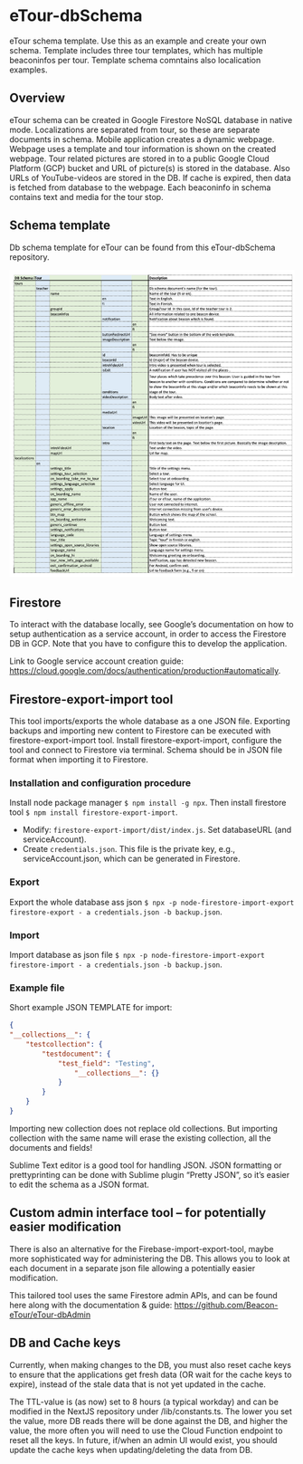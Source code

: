 # eTour-dbSchema

eTour schema template. Use this as an example and create your own schema. Template includes three tour templates, which has multiple beaconinfos per tour. Template schema comntains also localication examples.

## Overview

eTour schema can be created in Google Firestore NoSQL database in native mode. Localizations are separated from tour, so these are separate documents in schema.
Mobile application creates a dynamic webpage. Webpage uses a template and tour information is shown on the created webpage. Tour related pictures are stored in to a public Google Cloud Platform (GCP) bucket and URL of picture(s) is stored in the database. Also URLs of YouTube-videos are stored in the DB. If cache is expired, then data is fetched from database to the webpage. Each beaconinfo in schema contains text and media for the tour stop.

## Schema template

Db schema template for eTour can be found from this eTour-dbSchema repository.

![Db schema description](https://github.com/Beacon-eTour/eTour-documentation/blob/main/figures/db-schema-descriptions.jpg "Schema description")

## Firestore
To interact with the database locally, see Google’s documentation on how to setup authentication as a service account, in order to access the Firestore DB in GCP. Note that you have to configure this to develop the application.

Link to Google service account creation guide: https://cloud.google.com/docs/authentication/production#automatically. 

##	Firestore-export-import tool
This tool imports/exports the whole database as a one JSON file. Exporting backups and importing new content to Firestore can be executed with firestore-export-import tool. Install firestore-export-import, configure the tool and connect to Firestore via terminal. Schema should be in JSON file format when importing it to Firestore.

### Installation and configuration procedure
 
 Install node package manager ```$ npm install -g npx```. Then install firestore tool ```$ npm install firestore-export-import```.
 
* Modify: ```firestore-export-import/dist/index.js```. Set databaseURL (and serviceAccount).
* Create ```credentials.json```. This file is the private key, e.g., serviceAccount.json, which can be generated in Firestore.

### Export

Export the whole database ass json ```$ npx -p node-firestore-import-export firestore-export - a credentials.json -b backup.json```.
 
### Import

Import database as json file ```$ npx -p node-firestore-import-export firestore-import - a credentials.json -b backup.json```.
 
### Example file

Short example JSON TEMPLATE for import:
```json
{
"__collections__": {
	"testcollection": { 
		"testdocument": {
			"test_field": "Testing", 
				"__collections__": {}
			} 
		}
	}
}
```


Importing new collection does not replace old collections. But importing collection with the same name will erase the existing collection, all the documents and fields!

Sublime Text editor is a good tool for handling JSON. JSON formatting or prettyprinting can be done with Sublime plugin “Pretty JSON”, so it’s easier to edit the schema as a JSON format.

##	Custom admin interface tool – for potentially easier modification

There is also an alternative for the Firebase-import-export-tool, maybe more sophisticated way for administering the DB. This allows you to look at each document in a separate json file allowing a potentially easier modification. 

This tailored tool uses the same Firestore admin APIs, and can be found here along with the documentation & guide: 
https://github.com/Beacon-eTour/eTour-dbAdmin

## DB and Cache keys
Currently, when making changes to the DB, you must also reset cache keys to ensure that the applications get fresh data (OR wait for the cache keys to expire), instead of the stale data that is not yet updated in the cache.

The TTL-value is (as now) set to 8 hours (a typical workday) and can be modified in the NextJS repository under /lib/constants.ts. The lower you set the value, more DB reads there will be done against the DB, and higher the value, the more often you will need to use the Cloud Function endpoint to reset all the keys. In future, if/when an admin UI would exist, you should update the cache keys when updating/deleting the data from DB.

